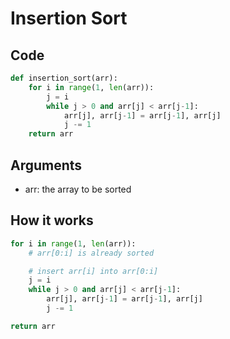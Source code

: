 # Insertion Sort

## Code
```python
def insertion_sort(arr):
    for i in range(1, len(arr)):
        j = i
        while j > 0 and arr[j] < arr[j-1]:
            arr[j], arr[j-1] = arr[j-1], arr[j]
            j -= 1
    return arr
```

## Arguments

- arr: the array to be sorted

## How it works

```python
for i in range(1, len(arr)):
    # arr[0:i] is already sorted

    # insert arr[i] into arr[0:i]
    j = i
    while j > 0 and arr[j] < arr[j-1]:
        arr[j], arr[j-1] = arr[j-1], arr[j]
        j -= 1

return arr
```